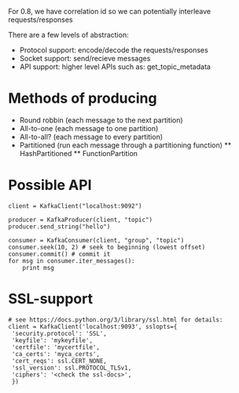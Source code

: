 For 0.8, we have correlation id so we can potentially interleave requests/responses

There are a few levels of abstraction:

* Protocol support: encode/decode the requests/responses
* Socket support: send/recieve messages
* API support: higher level APIs such as: get_topic_metadata


# Methods of producing

* Round robbin (each message to the next partition)
* All-to-one (each message to one partition)
* All-to-all? (each message to every partition)
* Partitioned (run each message through a partitioning function)
** HashPartitioned
** FunctionPartition

# Possible API

    client = KafkaClient("localhost:9092")

    producer = KafkaProducer(client, "topic")
    producer.send_string("hello")

    consumer = KafkaConsumer(client, "group", "topic")
    consumer.seek(10, 2) # seek to beginning (lowest offset)
    consumer.commit() # commit it
    for msg in consumer.iter_messages():
        print msg

# SSL-support
    # see https://docs.python.org/3/library/ssl.html for details:
    client = KafkaClient('localhost:9093', sslopts={
     'security.protocol': 'SSL',
     'keyfile': 'mykeyfile',
     'certfile': 'mycertfile',
     'ca_certs': 'myca_certs',
     'cert_reqs': ssl.CERT_NONE,
     'ssl_version': ssl.PROTOCOL_TLSv1,
     'ciphers': '<check the ssl-docs>',
     })
